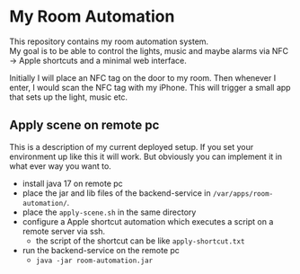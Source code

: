 # My Room Automation
This repository contains my room automation system.  
My goal is to be able to control the lights, music and maybe alarms via NFC -> Apple shortcuts and a minimal web interface.  

Initially I will place an NFC tag on the door to my room. Then whenever I enter, I would scan the NFC tag with my iPhone. This will trigger a small app that sets up the light, music etc. 

## Apply scene on remote pc
This is a description of my current deployed setup. If you set your environment up like this it will work. But obviously you can implement it in what ever way you want to. 

- install java 17 on remote pc
- place the jar and lib files of the backend-service in `/var/apps/room-automation/`.
- place the `apply-scene.sh` in the same directory
- configure a Apple shortcut automation which executes a script on a remote server via ssh. 
    - the script of the shortcut can be like `apply-shortcut.txt`
- run the backend-service on the remote pc
    - `java -jar room-automation.jar`
